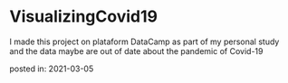 # VisualizingCovid19
I made this project on plataform DataCamp as part of my personal study and the data maybe are out of date about the pandemic of Covid-19

posted in: 2021-03-05
